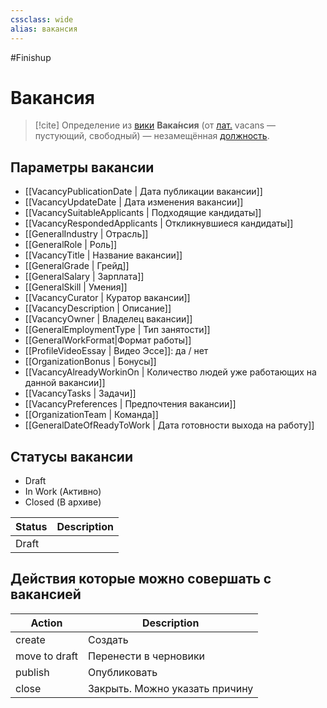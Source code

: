 ```yaml
---
cssclass: wide
alias: вакансия
---
```


#Finishup
# Вакансия

>[!cite] Определение из [вики](https://ru.wikipedia.org/wiki/%D0%92%D0%B0%D0%BA%D0%B0%D0%BD%D1%81%D0%B8%D1%8F)
> **Вака́нсия** (от [лат.](https://ru.wikipedia.org/wiki/%D0%9B%D0%B0%D1%82%D0%B8%D0%BD%D1%81%D0%BA%D0%B8%D0%B9_%D1%8F%D0%B7%D1%8B%D0%BA "Латинский язык") vacans — пустующий, свободный) — незамещённая [должность](https://ru.wikipedia.org/wiki/%D0%94%D0%BE%D0%BB%D0%B6%D0%BD%D0%BE%D1%81%D1%82%D1%8C "Должность").

## Параметры вакансии

- [[VacancyPublicationDate | Дата публикации вакансии]]
- [[VacancyUpdateDate | Дата изменения вакансии]]
- [[VacancySuitableApplicants | Подходящие кандидаты]]
- [[VacancyRespondedApplicants | Откликнувшиеся кандидаты]]
- [[GeneralIndustry | Отрасль]]
- [[GeneralRole | Роль]]
- [[VacancyTitle | Название вакансии]]
- [[GeneralGrade | Грейд]]
- [[GeneralSalary | Зарплата]]
- [[GeneralSkill | Умения]]
- [[VacancyCurator | Куратор вакансии]]
- [[VacancyDescription | Описание]]
- [[VacancyOwner | Владелец вакансии]]
- [[GeneralEmploymentType | Тип занятости]]
- [[GeneralWorkFormat|Формат работы]]
- [[ProfileVideoEssay | Видео Эссе]]: да / нет
- [[OrganizationBonus | Бонусы]]
- [[VacancyAlreadyWorkinOn | Количество людей уже работающих на данной вакансии]]
- [[VacancyTasks | Задачи]]
- [[VacancyPreferences | Предпочтения вакансии]]
- [[OrganizationTeam | Команда]]
- [[GeneralDateOfReadyToWork | Дата готовности выхода на работу]]



## Статусы вакансии

- Draft
- In Work (Активно)
- Closed (В архиве)

| Status | Description |
| ------ | ----------- |
| Draft  |             |

## Действия которые можно совершать с вакансией

| Action        | Description                    |
| ------------- | ------------------------------ |
| create        | Создать                        |
| move to draft | Перенести в черновики          |
| publish       | Опубликовать                   |
| close         | Закрыть. Можно указать причину | 

